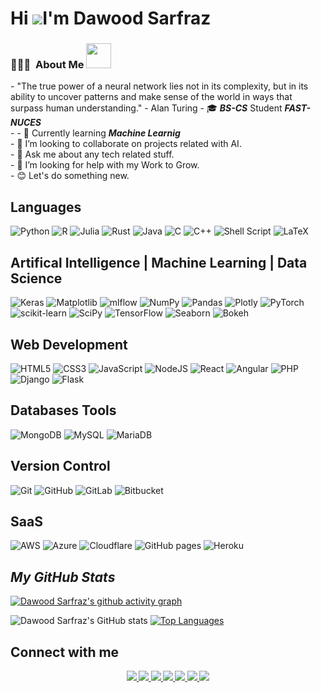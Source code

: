 <div align="center">  
<img src="https://komarev.com/ghpvc/?username=Daudsarfraz&style=flat-square&color=blue" alt=""/>
</div>

Hi ![](https://user-images.githubusercontent.com/18350557/176309783-0785949b-9127-417c-8b55-ab5a4333674e.gif)I'm Dawood Sarfraz
=============================================================================================================================================

<h3> 👨🏻‍💻 &nbsp;About Me <img src="https://media.giphy.com/media/2rAF2FUn94dIlljSms/giphy.gif" width="40"></h3>
- "The true power of a neural network lies not in its complexity, but in its ability to uncover patterns and make sense of the world in ways that surpass human understanding." - Alan Turing
- 🎓 <b><i>BS-CS</b></i> Student <b><i>FAST-NUCES</b></i><br>
-
- 🌱 Currently learning <b><i>Machine Learnig</i></b><br>
- 👯 I’m looking to collaborate on projects related with AI.<br>
- 💬 Ask me about any tech related stuff.<br>
- 🤔 I’m looking for help with my Work to Grow.<br>
- 😊 Let's do something new.<br>

## Languages
<p align='center'>
 
![Python](https://img.shields.io/badge/python-3670A0?style=for-the-badge&logo=python&logoColor=ffdd54)
![R](https://img.shields.io/badge/r-%23276DC3.svg?style=for-the-badge&logo=r&logoColor=white)
![Julia](https://img.shields.io/badge/-Julia-9558B2?style=for-the-badge&logo=julia&logoColor=white)
![Rust](https://img.shields.io/badge/rust-%23000000.svg?style=for-the-badge&logo=rust&logoColor=white)
![Java](https://img.shields.io/badge/java-%23ED8B00.svg?style=for-the-badge&logo=java&logoColor=white)
![C](https://img.shields.io/badge/c-%2300599C.svg?style=for-the-badge&logo=c&logoColor=white)
![C++](https://img.shields.io/badge/c++-%2300599C.svg?style=for-the-badge&logo=c%2B%2B&logoColor=white)
![Shell Script](https://img.shields.io/badge/shell_script-%23121011.svg?style=for-the-badge&logo=gnu-bash&logoColor=white)
![LaTeX](https://img.shields.io/badge/latex-%23008080.svg?style=for-the-badge&logo=latex&logoColor=white)
 
 </p>
 
## Artifical Intelligence | Machine Learning | Data Science

<p align='center'>
 
![Keras](https://img.shields.io/badge/Keras-%23D00000.svg?style=for-the-badge&logo=Keras&logoColor=white)
![Matplotlib](https://img.shields.io/badge/Matplotlib-%23013243.svg?style=for-the-badge&logo=Matplotlib&logoColor=black)
![mlflow](https://img.shields.io/badge/mlflow-%23d9ead3.svg?style=for-the-badge&logo=numpy&logoColor=blue)
![NumPy](https://img.shields.io/badge/numpy-%23013243.svg?style=for-the-badge&logo=numpy&logoColor=white)
![Pandas](https://img.shields.io/badge/pandas-%23150458.svg?style=for-the-badge&logo=pandas&logoColor=white)
![Plotly](https://img.shields.io/badge/Plotly-%233F4F75.svg?style=for-the-badge&logo=plotly&logoColor=white)
![PyTorch](https://img.shields.io/badge/PyTorch-%23EE4C2C.svg?style=for-the-badge&logo=PyTorch&logoColor=white)
![scikit-learn](https://img.shields.io/badge/scikit--learn-%23F7931E.svg?style=for-the-badge&logo=scikit-learn&logoColor=white)
![SciPy](https://img.shields.io/badge/SciPy-%230C55A5.svg?style=for-the-badge&logo=scipy&logoColor=%white)
![TensorFlow](https://img.shields.io/badge/TensorFlow-%23FF6F00.svg?style=for-the-badge&logo=TensorFlow&logoColor=white)
![Seaborn](https://img.shields.io/badge/Seaborn-%232C5263.svg?style=for-the-badge&logo=Seaborn&logoColor=black)
![Bokeh](https://img.shields.io/badge/Bokeh-%23FF6F00.svg?style=for-the-badge&logo=Bokeh&logoColor=white)

</p>


## Web Development

<p align='center'>
 
![HTML5](https://img.shields.io/badge/html5-%23E34F26.svg?style=for-the-badge&logo=html5&logoColor=white)
![CSS3](https://img.shields.io/badge/css3-%231572B6.svg?style=for-the-badge&logo=css3&logoColor=white)
![JavaScript](https://img.shields.io/badge/javascript-%23323330.svg?style=for-the-badge&logo=javascript&logoColor=%23F7DF1E)
![NodeJS](https://img.shields.io/badge/node.js-6DA55F?style=for-the-badge&logo=node.js&logoColor=white)
![React](https://img.shields.io/badge/react-%2320232a.svg?style=for-the-badge&logo=react&logoColor=%2361DAFB)
![Angular](https://img.shields.io/badge/angular-%23DD0031.svg?style=for-the-badge&logo=angular&logoColor=white)
![PHP](https://img.shields.io/badge/php-%23777BB4.svg?style=for-the-badge&logo=php&logoColor=white)
![Django](https://img.shields.io/badge/django-%23092E20.svg?style=for-the-badge&logo=django&logoColor=white)
![Flask](https://img.shields.io/badge/flask-%23000.svg?style=for-the-badge&logo=flask&logoColor=white)
</p>


## Databases Tools

<p align='center'>

![MongoDB](https://img.shields.io/badge/MongoDB-%234ea94b.svg?style=for-the-badge&logo=mongodb&logoColor=white)
![MySQL](https://img.shields.io/badge/mysql-%2300f.svg?style=for-the-badge&logo=mysql&logoColor=white)
![MariaDB](https://img.shields.io/badge/MariaDB-003545?style=for-the-badge&logo=mariadb&logoColor=white)

</p>

## Version Control

<p align='center'>

![Git](https://img.shields.io/badge/git-%23F05033.svg?style=for-the-badge&logo=git&logoColor=white)
![GitHub](https://img.shields.io/badge/github-%23121011.svg?style=for-the-badge&logo=github&logoColor=white)
![GitLab](https://img.shields.io/badge/gitlab-%23181717.svg?style=for-the-badge&logo=gitlab&logoColor=white)
![Bitbucket](https://img.shields.io/badge/bitbucket-%230047B3.svg?style=for-the-badge&logo=bitbucket&logoColor=white)

</p>

## SaaS

<p align='center'>

![AWS](https://img.shields.io/badge/AWS-%23FF9900.svg?style=for-the-badge&logo=amazon-aws&logoColor=white)
![Azure](https://img.shields.io/badge/azure-%230072C6.svg?style=for-the-badge&logo=microsoftazure&logoColor=white)
![Cloudflare](https://img.shields.io/badge/Cloudflare-F38020?style=for-the-badge&logo=Cloudflare&logoColor=white)
![GitHub pages](https://img.shields.io/badge/github%20pages-121013?style=for-the-badge&logo=github&logoColor=white)
![Heroku](https://img.shields.io/badge/heroku-%23430098.svg?style=for-the-badge&logo=heroku&logoColor=white)

</p>



## <b>_**My GitHub Stats**_</b>
[![Dawood Sarfraz's github activity graph](https://github-readme-activity-graph.vercel.app/graph?username=Daudsarfraz&theme=high-contrast)](https://github.com/Daudsarfraz/github-readme-activity-graph)

![Dawood Sarfraz's GitHub stats](https://github-readme-stats.vercel.app/api?username=Daudsarfraz&theme=dark&show_icons=true&background=1c1917)
<a href="https://github.com/Daudsarfraz"><img src="https://github-readme-stats.vercel.app/api/top-langs/?username=Daudsarfraz&layout=compact&theme=dark" alt="Top Languages"/></a>

<p align='center'>

 
<h2><b>Connect with me<b></h2>
 </p>
<p align='center'>
 
 <a href = "https://www.linkedin.com/in/dawood-sarfraz-0466541b6">
    <img src="https://img.shields.io/badge/linkedin-%230077B5.svg?&style=for-the-badge&logo=linkedin&logoColor=white"/>
 </a>
  
 <a href = "mailto: dawoodsarfraz0346@gmail.com">
    <img src="https://img.shields.io/badge/Gmail-D14836?style=for-the-badge&logo=gmail&logoColor=white"/)
 </a>
   
<a href = "https://wa.link/18z847">
    <img src="https://img.shields.io/badge/WhatsApp-25D366?style=for-the-badge&logo=whatsapp&logoColor=white"/)
</a>
                                                                                                                 
<a href="https://twitter.com/DawoodChattha03">
    <img src="https://img.shields.io/badge/Twitter-1DA1F2?style=for-the-badge&logo=twitter&logoColor=white"/>        
</a> 
      
<a href = "https://gitlab.com/Daudsarfraz">
   <img src = "https://img.shields.io/badge/gitlab-%23181717.svg?style=for-the-badge&logo=gitlab&logoColor=white"/>
</a>

<a href = "https://replit.com/@Daudsarfraz">
  <img src = "https://img.shields.io/badge/Replit-DD1200?style=for-the-badge&logo=Replit&logoColor=white"/>
</a>

<a href = "https://bitbucket.org/daudsarfraz/workspace/overview">
  <img src = "https://img.shields.io/badge/bitbucket-%230047B3.svg?style=for-the-badge&logo=bitbucket&logoColor=white"/>
</a>
 </p>

 <!--
 <p align='center'>
 <h3><b> Developer Forums</b> </h3>
 </p>
 
 <p align='center'>
<a href = "https://www.codechef.com/users/daudsarfaz">                                             
    <img src ="https://img.shields.io/badge/CodeChef-%23964B00.svg?style=for-the-badge&logo=CodeChef&logoColor=white"/)
</a>     
 
<a href = "https://codeforces.com/profile/DawoodSarfraz">                                                                                                     
<img src = "https://img.shields.io/badge/Codeforces-445f9d?style=for-the-badge&logo=Codeforces&logoColor=white"/)
</a> 
 
<a href = "https://www.hackerearth.com/@Daudsarfraz">
    <img src = "https://img.shields.io/badge/HackerEarth-%232C3454.svg?&style=for-the-badge&logo=HackerEarth&logoColor=Blue"/)
</a>    
 
<a href = "https://www.hackerrank.com/Daudsarfraz?hr_r=1">
    <img src = "https://img.shields.io/badge/-Hackerrank-2EC866?style=for-the-badge&logo=HackerRank&logoColor=white"/)
</a>
                                                                                                                
 <a href = "https://leetcode.com/Daudsarfraz/">                                                                                                              
     <img src = "https://img.shields.io/badge/LeetCode-000000?style=for-the-badge&logo=LeetCode&logoColor=#d16c06"/)
 </a>
                                                                                                              
 <a href = "https://www.kaggle.com/dawoodsarfraz">
     <img src = "https://img.shields.io/badge/Kaggle-035a7d?style=for-the-badge&logo=kaggle&logoColor=white"/)
 </a>
  
<a href = "https://stackoverflow.com/users/17627636/dawood-sarfraz">
   <img src = "https://img.shields.io/badge/-Stackoverflow-FE7A16?style=for-the-badge&logo=stack-overflow&logoColor=white"/)                          
</a>

 </p>
 
 <p align = 'center'>
        <h3><b> Blogs</b> </h3>
</p>
<p align='center'>
<a href="https://dev.to/daudsarfraz">
    <img src="h<p alttps://img.shields.io/badge/dev.to-0A0A0A?style=for-the-badge&logo=dev.to&logoColor=white"/)
</a>
      
<a href="https://hashnode.com/@Daudsarfraz">
    <img src= "https://img.shields.io/badge/Hashnode-2962FF?style=for-the-badge&logo=hashnode&logoColor=white"/)
</a>
      
<a href="https://medium.com/@dawoodsarfraz0346">
    <img src="https://img.shields.io/badge/Medium-12100E?style=for-the-badge&logo=medium&logoColor=white"/)
</a>
</p>

 
 
 
 
 
 
 
 
 
 
 
 
 -->
 
<!--
### Freelancing sites
![Upwork](https://img.shields.io/badge/UpWork-6FDA44?style=for-the-badge&logo=Upwork&logoColor=white)
![Upwork](https://img.shields.io/badge/Fiverr-darkgreen?style=for-the-badge&logo=Fiverr&logoColor=white)

<a href = "https://join.skype.com/invite/rtOQEcL0GFAC">
<img src = "https://img.shields.io/badge/Skype-%2300AFF0.svg?style=for-the-badge&logo=Skype&logoColor=white"/>
</a>

## Testing

<p align='center'>

![Selenium](https://img.shields.io/badge/-selenium-%43B02A?style=for-the-badge&logo=selenium&logoColor=white)

</p> 
![Replit](https://img.shields.io/badge/Replit-DD1200?style=for-the-badge&logo=Replit&logoColor=white)
![NetBeans IDE](https://img.shields.io/badge/NetBeansIDE-1B6AC6.svg?style=for-the-badge&logo=apache-netbeans-ide&logoColor=white)
![Notepad++](https://img.shields.io/badge/Notepad++-90E59A.svg?style=for-the-badge&logo=notepad%2b%2b&logoColor=black)
![IntelliJ IDEA](https://img.shields.io/badge/IntelliJIDEA-000000.svg?style=for-the-badge&logo=intellij-idea&logoColor=white)
![Atom](https://img.shields.io/badge/Atom-%2366595C.svg?style=for-the-badge&logo=atom&logoColor=white)
![CLion](https://img.shields.io/badge/CLion-black?style=for-the-badge&logo=clion&logoColor=white)
![Sublime Text](https://img.shields.io/badge/sublime_text-%23575757.svg?style=for-the-badge&logo=sublime-text&logoColor=important)
![Vim](https://img.shields.io/badge/VIM-%2311AB00.svg?style=for-the-badge&logo=vim&logoColor=white) 
 -->
 
 <!--
## Others

<p align='center'>

![Jira](https://img.shields.io/badge/jira-%230A0FFF.svg?style=for-the-badge&logo=jira&logoColor=white)
![Kubernetes](https://img.shields.io/badge/kubernetes-%23326ce5.svg?style=for-the-badge&logo=kubernetes&logoColor=white)
![Docker](https://img.shields.io/badge/docker-%230db7ed.svg?style=for-the-badge&logo=docker&logoColor=white)
![Jenkins](https://img.shields.io/badge/jenkins-%232C5263.svg?style=for-the-badge&logo=jenkins&logoColor=white)
![Nginx](https://img.shields.io/badge/nginx-%23009639.svg?style=for-the-badge&logo=nginx&logoColor=white)

</p>


## Operating Systems

<p align='center'>
 
![Linux Mint](https://img.shields.io/badge/Linux%20Mint-87CF3E?style=for-the-badge&logo=Linux%20Mint&logoColor=white)
![Ubuntu](https://img.shields.io/badge/Ubuntu-E95420?style=for-the-badge&logo=ubuntu&logoColor=white)
![Windows](https://img.shields.io/badge/Windows-0078D6?style=for-the-badge&logo=windows&logoColor=white)

</p>

## Editors

<p align='center'>

![Anaconda](https://img.shields.io/badge/Anaconda-%2344A833.svg?style=for-the-badge&logo=anaconda&logoColor=white)
![RStudio](https://img.shields.io/badge/RStudio-4285F4?style=for-the-badge&logo=rstudio&logoColor=white)
![Visual Studio Code](https://img.shields.io/badge/Visual%20Studio%20Code-0078d7.svg?style=for-the-badge&logo=visual-studio-code&logoColor=white)
![PyCharm](https://img.shields.io/badge/pycharm-143?style=for-the-badge&logo=pycharm&logoColor=black&color=black&labelColor=green)
![Eclipse](https://img.shields.io/badge/Eclipse-FE7A16.svg?style=for-the-badge&logo=Eclipse&logoColor=white)
![Android Studio](https://img.shields.io/badge/Android%20Studio-3DDC84.svg?style=for-the-badge&logo=android-studio&logoColor=white)
</p>
![GitLab CI](https://img.shields.io/badge/gitlab%20ci-%23181717.svg?style=for-the-badge&logo=gitlab&logoColor=white)


### :fire: My Stats :
![Dawood Sarfraz github-stats](https://stats.hyochan.dev/api/github-stats-advanced?login=Daudsarfraz)
![Dawood Sarfraz github-trophies](https://stats.hyochan.dev/api/github-trophies?login=Daudsarfraz)
 -->
